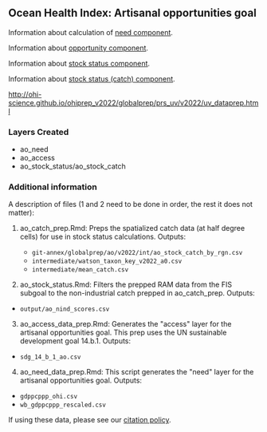 ## Ocean Health Index: Artisanal opportunities goal

Information about calculation of [need component](http://ohi-science.github.io/ohiprep_v2022/globalprep/ao/v2022/ao_need_data_prep.html).

Information about [opportunity component](http://ohi-science.github.io/ohiprep_v2022/globalprep/ao/v2022/ao_access_data_prep.html).

Information about [stock status component](http://ohi-science.github.io/ohiprep_v2022/globalprep/ao/v2022/ao_stock_status_saup.html).

Information about [stock status (catch) component](http://ohi-science.github.io/ohiprep_v2022/globalprep/ao/v2022/ao_catch_prep_saup.html).

http://ohi-science.github.io/ohiprep_v2022/globalprep/prs_uv/v2022/uv_dataprep.html

### Layers Created

* ao_need
* ao_access
* ao_stock_status/ao_stock_catch

### Additional information
A description of files (1 and 2 need to be done in order, the rest it does not matter):

1. ao_catch_prep.Rmd: Preps the spatialized catch data (at half degree cells) for use in stock status calculations. Outputs:
  
   - `git-annex/globalprep/ao/v2022/int/ao_stock_catch_by_rgn.csv`
   - `intermediate/watson_taxon_key_v2022_a0.csv`
   - `intermediate/mean_catch.csv`


2. ao_stock_status.Rmd: Filters the prepped RAM data from the FIS subgoal to the non-industrial catch prepped in ao_catch_prep. Outputs:
  
  - `output/ao_nind_scores.csv`
   
    
3. ao_access_data_prep.Rmd: Generates the "access" layer for the artisanal opportunities goal. This prep uses the UN sustainable development goal 14.b.1. Outputs: 
 - `sdg_14_b_1_ao.csv`
 

4. ao_need_data_prep.Rmd: This script generates the "need" layer for the artisanal opportunities goal. Outputs:
 - `gdppcppp_ohi.csv`
 - `wb_gdppcppp_rescaled.csv`



If using these data, please see our [citation policy](http://ohi-science.org/citation-policy/).



  
